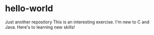 # hello-world
Just another repository
This is an interesting exercise. I'm new to C and Java. Here's to learning new skills!
